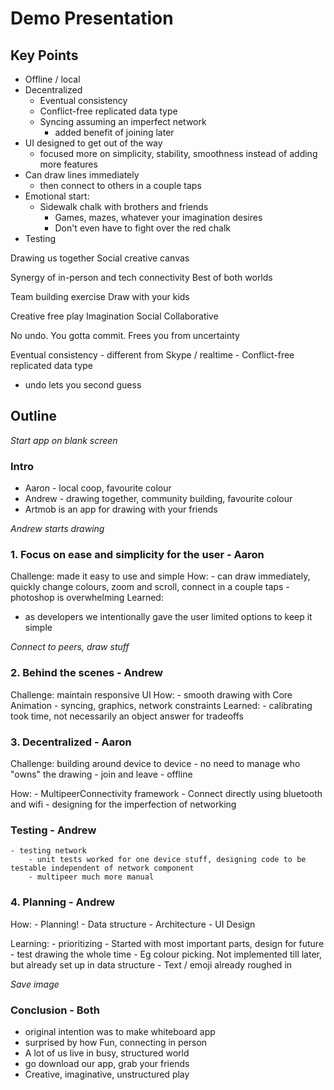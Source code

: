 # Demo Presentation

## Key Points
- Offline / local
- Decentralized
	- Eventual consistency
	- Conflict-free replicated data type
	- Syncing assuming an imperfect network
		- added benefit of joining later
- UI designed to get out of the way
	- focused more on simplicity, stability, smoothness instead of adding more features
- Can draw lines immediately
	- then connect to others in a couple taps
- Emotional start:
	- Sidewalk chalk with brothers and friends
		- Games, mazes, whatever your imagination desires
		- Don't even have to fight over the red chalk
- Testing 

Drawing us together
Social creative canvas

Synergy of in-person and tech connectivity
Best of both worlds

Team building exercise
Draw with your kids

Creative free play
Imagination
Social
Collaborative 

No undo. You gotta commit.
Frees you from uncertainty 

 Eventual consistency - different from Skype / realtime
		- Conflict-free replicated data type

- undo lets you second guess




## Outline

*Start app on blank screen*
### Intro
- Aaron - local coop, favourite colour
- Andrew - drawing together, community building, favourite colour
- Artmob is an app for drawing with your friends

*Andrew starts drawing*
### 1. Focus on ease and simplicity for the user - Aaron
Challenge: made it easy to use and simple
How:
	- can draw immediately, quickly change colours, zoom and scroll, connect in a couple taps
	- photoshop is overwhelming
Learned:
- as developers we intentionally gave the user limited options to keep it simple

*Connect to peers, draw stuff*
### 2. Behind the scenes - Andrew
Challenge: maintain responsive UI
How:
	- smooth drawing with Core Animation
	- syncing, graphics, network constraints
Learned: 
	- calibrating took time, not necessarily an object answer for tradeoffs


### 3. Decentralized - Aaron

Challenge: building around device to device
	- no need to manage who "owns" the drawing
	- join and leave
	- offline

How:
	- MultipeerConnectivity framework
	- Connect directly using bluetooth and wifi
	- designing for the imperfection of networking

### Testing - Andrew 
	- testing network
		- unit tests worked for one device stuff, designing code to be testable independent of network component
		- multipeer much more manual


### 4. Planning - Andrew
How: 
	- Planning!
		- Data structure
		- Architecture
		- UI Design

Learning:
	- prioritizing
	- Started with most important parts, design for future
		- test drawing the whole time
		- Eg colour picking. Not implemented till later, but already set up in data structure
		- Text / emoji already roughed in

*Save image*
### Conclusion - Both
- original intention was to make whiteboard app
- surprised by how Fun, connecting in person
- A lot of us live in busy, structured world
- go download our app, grab your friends 
- Creative, imaginative, unstructured play